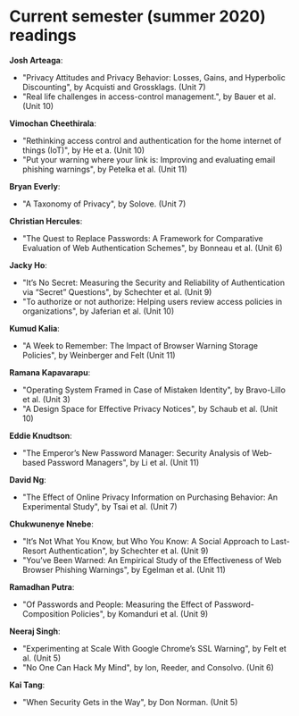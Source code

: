 # Current semester (summer 2020) readings

**Josh Arteaga**:
- "Privacy Attitudes and Privacy Behavior: Losses, Gains, and Hyperbolic Discounting", by Acquisti and Grossklags. (Unit 7)
- "Real life challenges in access-control management.", by Bauer et al. (Unit 10)

**Vimochan Cheethirala**:
- "Rethinking access control and authentication for the home internet of things (IoT)", by He et a. (Unit 10)
- "Put your warning where your link is: Improving and evaluating email phishing warnings", by Petelka et al. (Unit 11)

**Bryan Everly**:
- "A Taxonomy of Privacy", by Solove. (Unit 7)

**Christian Hercules**:
- "The Quest to Replace Passwords: A Framework for Comparative Evaluation of Web Authentication Schemes", by Bonneau et al. (Unit 6)

**Jacky Ho**:
- "It’s No Secret: Measuring the Security and Reliability of Authentication via “Secret” Questions", by Schechter et al. (Unit 9)
- "To authorize or not authorize: Helping users review access policies in organizations", by Jaferian et al. (Unit 10)

**Kumud Kalia**:
- "A Week to Remember: The Impact of Browser Warning Storage Policies", by Weinberger and Felt (Unit 11)

**Ramana Kapavarapu**:
- "Operating System Framed in Case of Mistaken Identity", by Bravo-Lillo et al. (Unit 3)
- "A Design Space for Effective Privacy Notices", by Schaub et al. (Unit 10)

**Eddie Knudtson**:
- "The Emperor’s New Password Manager: Security Analysis of Web-based Password Managers", by Li et al. (Unit 11)

**David Ng**:
- "The Effect of Online Privacy Information on Purchasing Behavior: An Experimental Study", by Tsai et al. (Unit 7)

**Chukwunenye Nnebe**:
- "It’s Not What You Know, but Who You Know: A Social Approach to Last-Resort Authentication", by Schechter et al. (Unit 9)
- "You’ve Been Warned: An Empirical Study of the Effectiveness of Web Browser Phishing Warnings", by Egelman et al. (Unit 11)

**Ramadhan Putra**:
- "Of Passwords and People: Measuring the Effect of Password-Composition Policies", by Komanduri et al. (Unit 9)

**Neeraj Singh**:
- "Experimenting at Scale With Google Chrome’s SSL Warning", by Felt et al. (Unit 5)
- "No One Can Hack My Mind", by Ion, Reeder, and Consolvo. (Unit 6)

**Kai Tang**:
- "When Security Gets in the Way", by Don Norman. (Unit 5)
